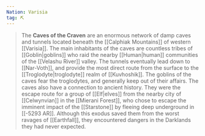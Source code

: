 ```yaml
---
Nation: Varisia
tag: ⛏️
---
```

> The **Caves of the Craven** are an enormous network of damp caves and tunnels located beneath the [[Calphiak Mountains]] of western [[Varisia]].  The main inhabitants of the caves are countless tribes of [[Goblin|goblins]] who raid the nearby [[Human|human]] communities of the [[Velashu River]] valley. The tunnels eventually lead down to [[Nar-Voth]], and provide the most direct route from the surface to the [[Troglodyte|troglodyte]] realm of [[Kuvhoshik]]. The goblins of the caves fear the troglodytes, and generally keep out of their affairs.
> The caves also have a connection to ancient history. They were the escape route for a group of [[Elf|elves]] from the nearby city of [[Celwynvian]] in the [[Mierani Forest]], who chose to escape the imminent impact of the [[Starstone]] by fleeing deep underground in [[-5293 AR]]. Although this exodus saved them from the worst ravages of [[Earthfall]], they encountered dangers in the Darklands they had never expected.







